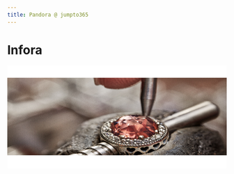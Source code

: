 ```yaml
---
title: Pandora @ jumpto365
---
```

# Infora
![](https://raw.githubusercontent.com/Pandora-jumpto365/pandora-jumpto365.github.io/master/media/2018-08-23-17-46-11.png)